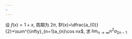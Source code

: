 ```yaml
---
~
---
```


设 $f(x)=1+x$, 周期为 $2\pi$, $f(x)=\dfrac{a_{0}}{2}+\sum^{\infty}_{n=1}a_{n}\cos nx$, 求 $\lim_{ n \to \infty }n^2a_{2n-1}$
